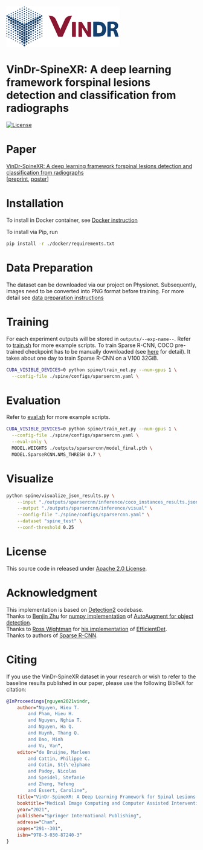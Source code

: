 [<img src=".github/logo-VinBigData-2020-ngang-blue.png" width="300">](https://vindr.ai/)

# VinDr-SpineXR: A deep learning framework forspinal lesions detection and classification from radiographs
<!-- <div align="center"> -->

[![License](https://img.shields.io/badge/License-Apache_2.0-blue.svg)](https://opensource.org/licenses/Apache-2.0)

<!-- </div> -->

# Paper 
 [VinDr-SpineXR: A deep learning framework forspinal lesions detection and classification from radiographs](https://link.springer.com/chapter/10.1007/978-3-030-87240-3_28) \
 \[[preprint](https://arxiv.org/abs/2106.12930), [poster](https://drive.google.com/file/d/1IiLivi_VQ91W4R7RJuEz2Fw7E_df8evE/view?usp=sharing)\]
# Installation
To install in Docker container, see [Docker instruction](docker/README.md)

To install via Pip, run 
```bash
pip install -r ./docker/requirements.txt
```


# Data Preparation
The dataset can be downloaded via our project on Physionet. Subsequently, images need to be converted into PNG format before training. For more detail see [data preparation instructions](data/README.md)

# Training
For each experiment outputs will be stored in `outputs/--exp-name--`. Refer to [train.sh](train.sh) for more example scripts.
To train Sparse R-CNN, COCO pre-trained checkpoint has to be manually downloaded (see [here](data/README.md) for detail).
It takes about one day to train Sparse R-CNN on a V100 32GiB.

```bash
CUDA_VISIBLE_DEVICES=0 python spine/train_net.py --num-gpus 1 \
  --config-file ./spine/configs/sparsercnn.yaml \
```

# Evaluation
Refer to [eval.sh](eval.sh) for more example scripts.
```bash
CUDA_VISIBLE_DEVICES=0 python spine/train_net.py --num-gpus 1 \
  --config-file ./spine/configs/sparsercnn.yaml \
  --eval-only \
  MODEL.WEIGHTS ./outputs/sparsercnn/model_final.pth \
  MODEL.SparseRCNN.NMS_THRESH 0.7 \
```
# Visualize
```bash
python spine/visualize_json_results.py \
    --input "./outputs/sparsercnn/inference/coco_instances_results.json" \
    --output "./outputs/sparsercnn/inference/visual" \
    --config-file "./spine/configs/sparsercnn.yaml" \
    --dataset "spine_test" \
    --conf-threshold 0.25
```
# License
This source code in released under [Apache 2.0 License](LICENSE).


# Acknowledgment
This implementation is based on [Detection2](https://github.com/facebookresearch/detectron2) codebase.\
Thanks to [Benjin Zhu](https://github.com/poodarchu) for [numpy implementation](https://github.com/poodarchu/learn_aug_for_object_detection.numpy/tree/add-license-1) of [AutoAugment for object detection](https://link.springer.com/chapter/10.1007%2F978-3-030-58583-9_34). \
Thanks to [Ross Wightman](https://github.com/rwightman) for [his implementation](https://github.com/rwightman/efficientdet-pytorch) of [EfficientDet](https://openaccess.thecvf.com/content_CVPR_2020/html/Tan_EfficientDet_Scalable_and_Efficient_Object_Detection_CVPR_2020_paper.html).\
Thanks to authors of [Sparse R-CNN](https://github.com/PeizeSun/SparseR-CNN).


# Citing
If you use the VinDr-SpineXR dataset in your research or wish to refer to the baseline results published in our paper, please use the following BibTeX for citation:

```BibTeX
@InProceedings{nguyen2021vindr,
    author="Nguyen, Hieu T.
        and Pham, Hieu H.
        and Nguyen, Nghia T.
        and Nguyen, Ha Q.
        and Huynh, Thang Q.
        and Dao, Minh
        and Vu, Van",
    editor="de Bruijne, Marleen
        and Cattin, Philippe C.
        and Cotin, St{\'e}phane
        and Padoy, Nicolas
        and Speidel, Stefanie
        and Zheng, Yefeng
        and Essert, Caroline",
    title="VinDr-SpineXR: A Deep Learning Framework for Spinal Lesions Detection and Classification from Radiographs",
    booktitle="Medical Image Computing and Computer Assisted Intervention -- MICCAI 2021",
    year="2021",
    publisher="Springer International Publishing",
    address="Cham",
    pages="291--301",
    isbn="978-3-030-87240-3"
}
```
